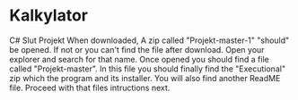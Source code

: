 # Kalkylator
C# Slut Projekt
When downloaded, A zip called "Projekt-master-1" "should" be opened. If not or you can't find the file after download. Open your explorer and search for that name. Once opened you should find a file called "Projekt-master". In this file you should finally find the "Executional" zip which the program and its installer. You will also find another ReadME file. Proceed with that files intructions next. 
